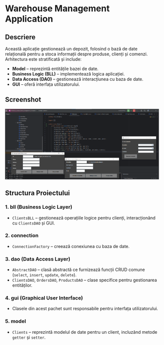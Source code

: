 # Warehouse Management Application

## Descriere
Această aplicație gestionează un depozit, folosind o bază de date relațională pentru a stoca informații despre produse, clienți și comenzi. Arhitectura este stratificată și include:
- **Model** – reprezintă entitățile bazei de date.
- **Business Logic (BLL)** – implementează logica aplicației.
- **Data Access (DAO)** – gestionează interacțiunea cu baza de date.
- **GUI** – oferă interfața utilizatorului.  
## Screenshot
![Screenshot](img.png)
  
## Structura Proiectului  

### 1. **bll** (Business Logic Layer)
- `ClientsBLL` – gestionează operațiile logice pentru clienți, interacționând cu `ClientsDAO` și GUI.
  
### 2. **connection**
- `ConnectionFactory` – creează conexiunea cu baza de date.  

### 3. **dao** (Data Access Layer)
- `AbstractDAO` – clasă abstractă ce furnizează funcții CRUD comune (`select`, `insert`, `update`, `delete`).
- `ClientsDAO`, `OrdersDAO`, `ProductsDAO` – clase specifice pentru gestionarea entităților.  

### 4. **gui** (Graphical User Interface)
- Clasele din acest pachet sunt responsabile pentru interfața utilizatorului.  

### 5. **model**
- `Clients` – reprezintă modelul de date pentru un client, incluzând metode `getter` și `setter`.

